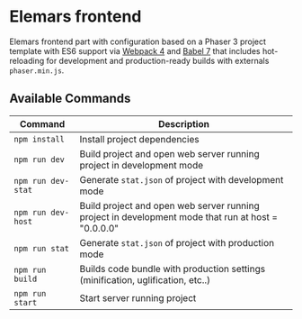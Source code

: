 # Elemars frontend

Elemars frontend part with configuration based on a Phaser 3 project template with ES6 support via [Webpack 4](https://webpack.js.org/) and [Babel 7](https://babeljs.io/)
that includes hot-reloading for development and production-ready builds with externals `phaser.min.js`.

## Available Commands

| Command            | Description                                                                                        |
| ------------------ | -------------------------------------------------------------------------------------------------- |
| `npm install`      | Install project dependencies                                                                       |
| `npm run dev`      | Build project and open web server running project in development mode                              |
| `npm run dev-stat` | Generate `stat.json` of project with development mode                                              |
| `npm run dev-host` | Build project and open web server running project in development mode that run at host = "0.0.0.0" |
| `npm run stat`     | Generate `stat.json` of project with production mode                                               |
| `npm run build`    | Builds code bundle with production settings (minification, uglification, etc..)                    |
| `npm run start`    | Start server running project                                                                       |
